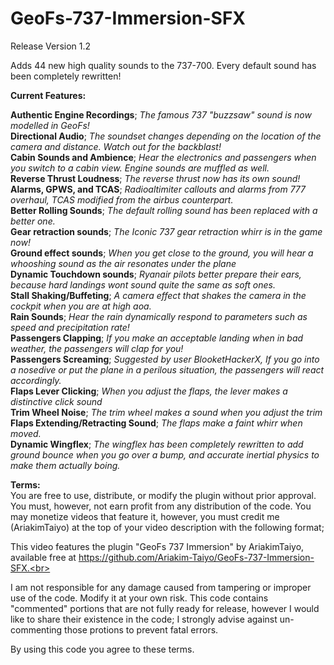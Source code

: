 # GeoFs-737-Immersion-SFX

Release Version 1.2

Adds 44 new high quality sounds to the 737-700. Every default sound has been completely rewritten!<br>


**Current Features:**<br>


**Authentic Engine Recordings**; *The famous 737 "buzzsaw" sound is now modelled in GeoFs!*<br>
**Directional Audio**; *The soundset changes depending on the location of the camera and distance. Watch out for the backblast!*<br>
**Cabin Sounds and Ambience**; *Hear the electronics and passengers when you switch to a cabin view. Engine sounds are muffled as well.* <br>
**Reverse Thrust Loudness**; *The reverse thrust now has its own sound!*<br>
**Alarms, GPWS, and TCAS**; *Radioaltimiter callouts and alarms from 777 overhaul, TCAS modified from the airbus counterpart.* <br>
**Better Rolling Sounds**; *The default rolling sound has been replaced with a better one.*<br>
**Gear retraction sounds**; *The Iconic 737 gear retraction whirr is in the game now!*<br>
**Ground effect sounds**; *When you get close to the ground, you will hear a whooshing sound as the air resonates under the plane*<br>
**Dynamic Touchdown sounds**; *Ryanair pilots better prepare their ears, because hard landings wont sound quite the same as soft ones.*<br>
**Stall Shaking/Buffeting**; *A camera effect that shakes the camera in the cockpit when you are at high aoa.*<br>
**Rain Sounds**; *Hear the rain dynamically respond to parameters such as speed and precipitation rate!*<br>
**Passengers Clapping**; *If you make an acceptable landing when in bad weather, the passengers will clap for you!*<br>
**Passengers Screaming**; *Suggested by user BlooketHackerX, If you go into a nosedive or put the plane in a perilous situation, the passengers will react accordingly.*<br>
**Flaps Lever Clicking**; *When you adjust the flaps, the lever makes a distinctive click sound*<br>
**Trim Wheel Noise**; *The trim wheel makes a sound when you adjust the trim*<br>
**Flaps Extending/Retracting Sound**; *The flaps make a faint whirr when moved.*<br>
**Dynamic Wingflex**; *The wingflex has been completely rewritten to add ground bounce when you go over a bump, and accurate inertial physics to make them actually boing.*<br>


**Terms:**<br>
You are free to use, distribute, or modify the plugin without prior approval. You must, however, not earn profit from any distribution of the code. You may monetize videos that feature it, however, you must credit me (AriakimTaiyo) at the top of your video description with the following format;<br>

This video features the plugin "GeoFs 737 Immersion" by AriakimTaiyo, available free at https://github.com/Ariakim-Taiyo/GeoFs-737-Immersion-SFX.<br>

I am not responsible for any damage caused from tampering or improper use of the code. Modify it at your own risk. This code contains "commented" portions that are not fully ready for release, however I would like to share their existence in the code; I strongly advise against un-commenting those protions to prevent fatal errors.<br>

By using this code you agree to these terms. 
